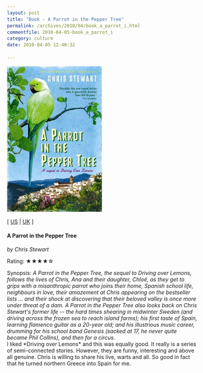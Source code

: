 ```yaml
---
layout: post
title: "Book - A Parrot in the Pepper Tree"
permalink: /archives/2010/04/book_a_parrot_i.html
commentfile: 2010-04-05-book_a_parrot_i
category: culture
date: 2010-04-05 12:40:32

---
```


<img class="photo right" src="/assets/images/0956003818.jpg" width="250" alt="A Parrot in the Pepper Tree cover" />

\[ [US](http://www.amazon.com/o/asin/0956003818) | [UK](http://www.amazon.co.uk/o/asin/0956003818) \]

#### A Parrot in the Pepper Tree

<em>by Chris Stewart</em>

Rating: ★★★★☆

<div class="book_synopsis">
Synopsis: <em>A Parrot in the Pepper Tree, the sequel to Driving over Lemons, follows the lives of Chris, Ana and their daughter, Chloë, as they get to grips with a misanthropic parrot who joins their home, Spanish school life, neighbours in love, their amazement at Chris appearing on the bestseller lists ... and their shock at discovering that their beloved valley is once more under threat of a dam. A Parrot in the Pepper Tree also looks back on Chris Stewart's former life -- the hard times shearing in midwinter Sweden (and driving across the frozen sea to reach island farms); his first taste of Spain, learning flamenco guitar as a 20-year old; and his illustrious music career, drumming for his school band Genesis (sacked at 17, he never quite became Phil Collins), and then for a circus. </em>

</div>
I liked *Driving over Lemons* and this was equally good. It really is a series of semi-connected stories. However, they are funny, interesting and above all genuine. Chris is willing to share his live, warts and all. So good in fact that he turned northern Greece into Spain for me.
